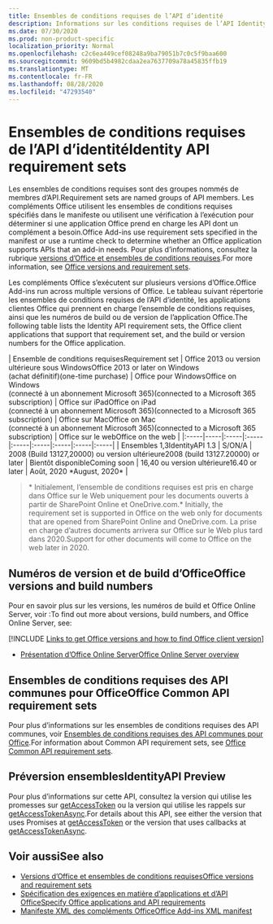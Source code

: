 ```yaml
---
title: Ensembles de conditions requises de l’API d’identité
description: Informations sur les conditions requises de l’API Identity pour les compléments Office.
ms.date: 07/30/2020
ms.prod: non-product-specific
localization_priority: Normal
ms.openlocfilehash: c2c6ea449cef08248a9ba79051b7c0c5f9baa600
ms.sourcegitcommit: 9609bd5b4982cdaa2ea7637709a78a45835ffb19
ms.translationtype: MT
ms.contentlocale: fr-FR
ms.lasthandoff: 08/28/2020
ms.locfileid: "47293540"
---
```

# <a name="identity-api-requirement-sets"></a><span data-ttu-id="2dd34-103">Ensembles de conditions requises de l’API d’identité</span><span class="sxs-lookup"><span data-stu-id="2dd34-103">Identity API requirement sets</span></span>

<span data-ttu-id="2dd34-104">Les ensembles de conditions requises sont des groupes nommés de membres d’API.</span><span class="sxs-lookup"><span data-stu-id="2dd34-104">Requirement sets are named groups of API members.</span></span> <span data-ttu-id="2dd34-105">Les compléments Office utilisent les ensembles de conditions requises spécifiés dans le manifeste ou utilisent une vérification à l’exécution pour déterminer si une application Office prend en charge les API dont un complément a besoin.</span><span class="sxs-lookup"><span data-stu-id="2dd34-105">Office Add-ins use requirement sets specified in the manifest or use a runtime check to determine whether an Office application supports APIs that an add-in needs.</span></span> <span data-ttu-id="2dd34-106">Pour plus d’informations, consultez la rubrique [versions d’Office et ensembles de conditions requises](../../develop/office-versions-and-requirement-sets.md).</span><span class="sxs-lookup"><span data-stu-id="2dd34-106">For more information, see [Office versions and requirement sets](../../develop/office-versions-and-requirement-sets.md).</span></span>

<span data-ttu-id="2dd34-107">Les compléments Office s’exécutent sur plusieurs versions d’Office.</span><span class="sxs-lookup"><span data-stu-id="2dd34-107">Office Add-ins run across multiple versions of Office.</span></span> <span data-ttu-id="2dd34-108">Le tableau suivant répertorie les ensembles de conditions requises de l’API d’identité, les applications clientes Office qui prennent en charge l’ensemble de conditions requises, ainsi que les numéros de build ou de version de l’application Office.</span><span class="sxs-lookup"><span data-stu-id="2dd34-108">The following table lists the Identity API requirement sets, the Office client applications that support that requirement set, and the build or version numbers for the Office application.</span></span>

|  <span data-ttu-id="2dd34-109">Ensemble de conditions requises</span><span class="sxs-lookup"><span data-stu-id="2dd34-109">Requirement set</span></span>  | <span data-ttu-id="2dd34-110">Office 2013 ou version ultérieure sous Windows</span><span class="sxs-lookup"><span data-stu-id="2dd34-110">Office 2013 or later on Windows</span></span><br><span data-ttu-id="2dd34-111">(achat définitif)</span><span class="sxs-lookup"><span data-stu-id="2dd34-111">(one-time purchase)</span></span> | <span data-ttu-id="2dd34-112">Office pour Windows</span><span class="sxs-lookup"><span data-stu-id="2dd34-112">Office on Windows</span></span><br><span data-ttu-id="2dd34-113">(connecté à un abonnement Microsoft 365)</span><span class="sxs-lookup"><span data-stu-id="2dd34-113">(connected to a Microsoft 365 subscription)</span></span> |  <span data-ttu-id="2dd34-114">Office sur iPad</span><span class="sxs-lookup"><span data-stu-id="2dd34-114">Office on iPad</span></span><br><span data-ttu-id="2dd34-115">(connecté à un abonnement Microsoft 365)</span><span class="sxs-lookup"><span data-stu-id="2dd34-115">(connected to a Microsoft 365 subscription)</span></span>  |  <span data-ttu-id="2dd34-116">Office sur Mac</span><span class="sxs-lookup"><span data-stu-id="2dd34-116">Office on Mac</span></span><br><span data-ttu-id="2dd34-117">(connecté à un abonnement Microsoft 365)</span><span class="sxs-lookup"><span data-stu-id="2dd34-117">(connected to a Microsoft 365 subscription)</span></span>  | <span data-ttu-id="2dd34-118">Office sur le web</span><span class="sxs-lookup"><span data-stu-id="2dd34-118">Office on the web</span></span>  |
|:-----|-----|:-----|:-----|:-----|:-----|:-----|:-----|:-----|
| <span data-ttu-id="2dd34-119">Ensembles 1,3</span><span class="sxs-lookup"><span data-stu-id="2dd34-119">IdentityAPI 1.3</span></span>  | <span data-ttu-id="2dd34-120">S/O</span><span class="sxs-lookup"><span data-stu-id="2dd34-120">N/A</span></span> | <span data-ttu-id="2dd34-121">2008 (Build 13127,20000) ou version ultérieure</span><span class="sxs-lookup"><span data-stu-id="2dd34-121">2008 (build 13127.20000) or later</span></span> | <span data-ttu-id="2dd34-122">Bientôt disponible</span><span class="sxs-lookup"><span data-stu-id="2dd34-122">Coming soon</span></span> | <span data-ttu-id="2dd34-123">16,40 ou version ultérieure</span><span class="sxs-lookup"><span data-stu-id="2dd34-123">16.40 or later</span></span> | <span data-ttu-id="2dd34-124">Août, 2020 \*</span><span class="sxs-lookup"><span data-stu-id="2dd34-124">August, 2020\*</span></span> |

> <span data-ttu-id="2dd34-125">\* Initialement, l’ensemble de conditions requises est pris en charge dans Office sur le Web uniquement pour les documents ouverts à partir de SharePoint Online et OneDrive.com.</span><span class="sxs-lookup"><span data-stu-id="2dd34-125">\* Initially, the requirement set is supported in Office on the web only for documents that are opened from SharePoint Online and OneDrive.com.</span></span> <span data-ttu-id="2dd34-126">La prise en charge d’autres documents arrivera sur Office sur le Web plus tard dans 2020.</span><span class="sxs-lookup"><span data-stu-id="2dd34-126">Support for other documents will come to Office on the web later in 2020.</span></span>

## <a name="office-versions-and-build-numbers"></a><span data-ttu-id="2dd34-127">Numéros de version et de build d’Office</span><span class="sxs-lookup"><span data-stu-id="2dd34-127">Office versions and build numbers</span></span>

<span data-ttu-id="2dd34-128">Pour en savoir plus sur les versions, les numéros de build et Office Online Server, voir :</span><span class="sxs-lookup"><span data-stu-id="2dd34-128">To find out more about versions, build numbers, and Office Online Server, see:</span></span>

[!INCLUDE [Links to get Office versions and how to find Office client version](../../includes/links-get-office-versions-builds.md)]
- [<span data-ttu-id="2dd34-129">Présentation d’Office Online Server</span><span class="sxs-lookup"><span data-stu-id="2dd34-129">Office Online Server overview</span></span>](/officeonlineserver/office-online-server-overview)

## <a name="office-common-api-requirement-sets"></a><span data-ttu-id="2dd34-130">Ensembles de conditions requises des API communes pour Office</span><span class="sxs-lookup"><span data-stu-id="2dd34-130">Office Common API requirement sets</span></span>

<span data-ttu-id="2dd34-131">Pour plus d’informations sur les ensembles de conditions requises des API communes, voir [Ensembles de conditions requises des API communes pour Office](office-add-in-requirement-sets.md).</span><span class="sxs-lookup"><span data-stu-id="2dd34-131">For information about Common API requirement sets, see [Office Common API requirement sets](office-add-in-requirement-sets.md).</span></span>

## <a name="identityapi-preview"></a><span data-ttu-id="2dd34-132">Préversion ensembles</span><span class="sxs-lookup"><span data-stu-id="2dd34-132">IdentityAPI Preview</span></span>

<span data-ttu-id="2dd34-133">Pour plus d’informations sur cette API, consultez la version qui utilise les promesses sur [getAccessToken](/javascript/api/office-runtime/officeruntime.auth#getaccesstoken-options-) ou la version qui utilise les rappels sur [getAccessTokenAsync](/javascript/api/office/office.auth#getaccesstokenasync-options--callback-).</span><span class="sxs-lookup"><span data-stu-id="2dd34-133">For details about this API, see either the version that uses Promises at [getAccessToken](/javascript/api/office-runtime/officeruntime.auth#getaccesstoken-options-) or the version that uses callbacks at [getAccessTokenAsync](/javascript/api/office/office.auth#getaccesstokenasync-options--callback-).</span></span>

## <a name="see-also"></a><span data-ttu-id="2dd34-134">Voir aussi</span><span class="sxs-lookup"><span data-stu-id="2dd34-134">See also</span></span>

- [<span data-ttu-id="2dd34-135">Versions d’Office et ensembles de conditions requises</span><span class="sxs-lookup"><span data-stu-id="2dd34-135">Office versions and requirement sets</span></span>](../../develop/office-versions-and-requirement-sets.md)
- [<span data-ttu-id="2dd34-136">Spécification des exigences en matière d’applications et d’API Office</span><span class="sxs-lookup"><span data-stu-id="2dd34-136">Specify Office applications and API requirements</span></span>](../../develop/specify-office-hosts-and-api-requirements.md)
- [<span data-ttu-id="2dd34-137">Manifeste XML des compléments Office</span><span class="sxs-lookup"><span data-stu-id="2dd34-137">Office Add-ins XML manifest</span></span>](../../develop/add-in-manifests.md)
